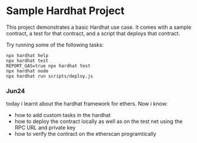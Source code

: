 # Sample Hardhat Project

This project demonstrates a basic Hardhat use case. It comes with a sample contract, a test for that contract, and a script that deploys that contract.

Try running some of the following tasks:

```shell
npx hardhat help
npx hardhat test
REPORT_GAS=true npx hardhat test
npx hardhat node
npx hardhat run scripts/deploy.js
```
### Jun24
today i learnt about the hardhat framework for ethers. Now i know: 
- how to add custom tasks in the hardhat
- how to deploy the contract locally as well as on the test net using the RPC URL and private key
- how to verify the contract on the etherscan programtically